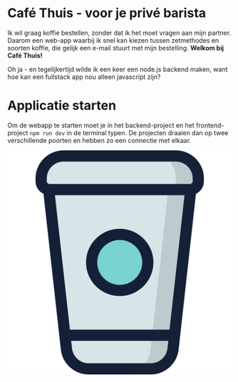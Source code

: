 # Café Thuis - voor je privé barista

Ik wil graag koffie bestellen, zonder dat ik het moet vragen aan mijn partner.
Daarom een web-app waarbij ik snel kan kiezen tussen zetmethodes en soorten koffie, die gelijk een e-mail stuurt met mijn bestelling. **Welkom bij Café Thuis!**

Oh ja - en tegelijkertijd wilde ik een keer een node.js backend maken, want hoe kan een fullstack app nou alleen javascript zijn?

# Applicatie starten

Om de webapp te starten moet je in het backend-project en het frontend-project `npm run dev` in de terminal typen. De projecten draaien dan op twee verschillende poorten en hebben zo een connectie met elkaar.

![Koffie!](/frontend/public/icons/coffee.svg)
